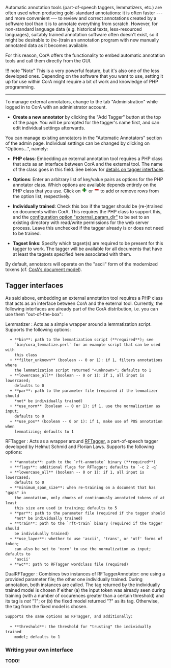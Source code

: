 Automatic annotation tools (part-of-speech taggers, lemmatizers, etc.) are often
used when producing gold-standard annotations: it is often faster --- and more
convenient --- to review and correct annotations created by a software tool than
it is to annotate everything from scratch.  However, for non-standard language
data (e.g. historical texts, less-resourced languages), suitably trained
annotation software often doesn't exist, so it might be desirable to (re-)train
an annotation program with new manually annotated data as it becomes available.

For this reason, CorA offers the functionality to embed automatic annotation
tools and call them directly from the GUI.

!!! note "Note"
    This is a very powerful feature, but it's also one of the less
    developed ones.  Depending on the software that you want to use, setting it
    up for use within CorA might require a bit of work and knowledge of PHP
    programming.

- - -

To manage external annotators, change to the tab "Administration" while logged
in to CorA with an administrator account.

+ **Create a new annotator** by clicking the "Add Tagger" button at the top of
  the page.  You will be prompted for the tagger's name first, and can edit
  individual settings afterwards.

You can manage existing annotators in the "Automatic Annotators" section of the
admin page.  Individual settings can be changed by clicking on "Options...",
namely:

+ **PHP class**: Embedding an external annotation tool requires a PHP class that
  acts as an interface between CorA and the external tool.  The name of the
  class goes in this field.  See below for
  [details on tagger interfaces](#tagger-interfaces).

+ **Options**: Enter an arbitrary list of key/value pairs as options for the PHP
  annotator class.  Which options are available depends entirely on the PHP
  class that you use.  Click on ![plus](img/icon-plus.png) or
  ![minus](img/icon-minus.png) to add or remove rows from the option list,
  respectively.

+ **Individually trained**: Check this box if the tagger should be (re-)trained
  on documents within CorA.  This requires the PHP class to support this, and
  the
  [configuration option "external_param_dir"](setup-config.md#list-of-configuration-options)
  to be set to an existing directory with read/write permissions for the web
  server process. Leave this unchecked if the tagger already is or does not need
  to be trained.

+ **Tagset links**: Specify which tagset(s) are required to be present for this
  tagger to work.  The tagger will be available for all documents that have at
  least the tagsets specified here associated with them.

By default, annotators will operate on the "ascii" form of the modernized tokens
(cf. [CorA's document model](document-model.md)).

## Tagger interfaces

As said above, embedding an external annotation tool requires a PHP class that
acts as an interface between CorA and the external tool.  Currently, the
following interfaces are already part of the CorA distribution, i.e. you can use
them "out-of-the-box":

Lemmatizer
:   Acts as a simple wrapper around a lemmatization script.  Supports the
    following options:

      + **bin**: path to the lemmatization script (**required**); see
        `bin/cora_lemmatize.perl` for an example script that can be used with
        this class
      + **filter_unknown** (boolean -- 0 or 1): if 1, filters annotations where
        the lemmatization script returned "<unknown>"; defaults to 1
      + **lowercase_all** (boolean -- 0 or 1): if 1, all input is lowercased;
        defaults to 0
      + **par**: path to the parameter file (required if the lemmatizer should
        *not* be individually trained)
      + **use_norm** (boolean -- 0 or 1): if 1, use the normalization as input;
        defaults to 0
      + **use_pos** (boolean -- 0 or 1): if 1, make use of POS annotation when
        lemmatizing; defaults to 1

RFTagger
:   Acts as a wrapper around [RFTagger][], a part-of-speech tagger developed by
    Helmut Schmid and Florian Laws.  Supports the following options:

      + **annotate**: path to the `rft-annotate` binary (**required**)
      + **flags**: additional flags for RFTagger; defaults to `-c 2 -q`
      + **lowercase_all** (boolean -- 0 or 1): if 1, all input is lowercased;
        defaults to 0
      + **minimum_span_size**: when re-training on a document that has "gaps" in
        the annotation, only chunks of continuously annotated tokens of at least
        this size are used in training; defaults to 5
      + **par**: path to the parameter file (required if the tagger should
        *not* be individually trained)
      + **train**: path to the `rft-train` binary (required if the tagger should
        be individually trained)
      + **use_layer**: whether to use 'ascii', 'trans', or 'utf' forms of token;
        can also be set to 'norm' to use the normalization as input; defaults to
        'ascii'
      + **wc**: path to RFTagger wordclass file (required)

DualRFTagger
:   Combines two instances of RFTaggerAnnotator: one using a provided parameter
    file; the other one individually trained.  During annotation, both instances
    are called.  The tag returned by the individually trained model is chosen if
    either (a) the input token was already seen during training (with a number
    of occurences greater than a certain threshold) and its tag is *not* "?"; or
    (b) the fixed model returned "?" as its tag. Otherwise, the tag from the
    fixed model is chosen.

    Supports the same options as RFTagger, and additionally:

      + **threshold**: the threshold for "trusting" the individually trained
        model; defaults to 1

### Writing your own interface

**TODO!**

[rftagger]: http://www.cis.uni-muenchen.de/~schmid/tools/RFTagger/

